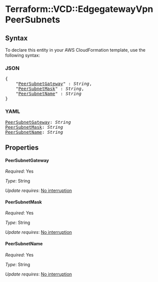 # Terraform::VCD::EdgegatewayVpn PeerSubnets

## Syntax

To declare this entity in your AWS CloudFormation template, use the following syntax:

### JSON

<pre>
{
    "<a href="#peersubnetgateway" title="PeerSubnetGateway">PeerSubnetGateway</a>" : <i>String</i>,
    "<a href="#peersubnetmask" title="PeerSubnetMask">PeerSubnetMask</a>" : <i>String</i>,
    "<a href="#peersubnetname" title="PeerSubnetName">PeerSubnetName</a>" : <i>String</i>
}
</pre>

### YAML

<pre>
<a href="#peersubnetgateway" title="PeerSubnetGateway">PeerSubnetGateway</a>: <i>String</i>
<a href="#peersubnetmask" title="PeerSubnetMask">PeerSubnetMask</a>: <i>String</i>
<a href="#peersubnetname" title="PeerSubnetName">PeerSubnetName</a>: <i>String</i>
</pre>

## Properties

#### PeerSubnetGateway

_Required_: Yes

_Type_: String

_Update requires_: [No interruption](https://docs.aws.amazon.com/AWSCloudFormation/latest/UserGuide/using-cfn-updating-stacks-update-behaviors.html#update-no-interrupt)

#### PeerSubnetMask

_Required_: Yes

_Type_: String

_Update requires_: [No interruption](https://docs.aws.amazon.com/AWSCloudFormation/latest/UserGuide/using-cfn-updating-stacks-update-behaviors.html#update-no-interrupt)

#### PeerSubnetName

_Required_: Yes

_Type_: String

_Update requires_: [No interruption](https://docs.aws.amazon.com/AWSCloudFormation/latest/UserGuide/using-cfn-updating-stacks-update-behaviors.html#update-no-interrupt)

